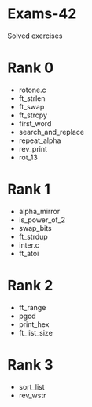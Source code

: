 # Exams-42
Solved exercises

# Rank 0
- rotone.c
- ft_strlen
- ft_swap
- ft_strcpy
- first_word
- search_and_replace
- repeat_alpha
- rev_print
- rot_13

# Rank 1
- alpha_mirror
- is_power_of_2
- swap_bits
- ft_strdup
- inter.c
- ft_atoi

# Rank 2
- ft_range
- pgcd
- print_hex
- ft_list_size

# Rank 3
- sort_list
- rev_wstr
